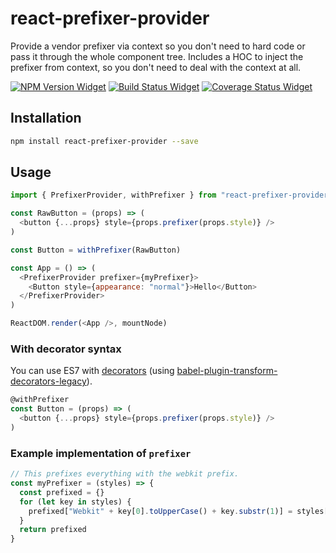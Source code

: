 # react-prefixer-provider

Provide a vendor prefixer via context so you don't need to hard code or pass it through the whole component tree.
Includes a HOC to inject the prefixer from context, so you don't need to deal with the context at all.

[![NPM Version Widget]][npm version]
[![Build Status Widget]][build status]
[![Coverage Status Widget]][coverage status]

## Installation

```sh
npm install react-prefixer-provider --save
```

## Usage

```javascript
import { PrefixerProvider, withPrefixer } from "react-prefixer-provider"

const RawButton = (props) => (
  <button {...props} style={props.prefixer(props.style)} />
)

const Button = withPrefixer(RawButton)

const App = () => (
  <PrefixerProvider prefixer={myPrefixer}>
    <Button style={appearance: "normal"}>Hello</Button>
  </PrefixerProvider>
)

ReactDOM.render(<App />, mountNode)
```

### With decorator syntax

You can use ES7 with [decorators](https://github.com/wycats/javascript-decorators) (using [babel-plugin-transform-decorators-legacy](https://github.com/loganfsmyth/babel-plugin-transform-decorators-legacy)).

```javascript
@withPrefixer
const Button = (props) => (
  <button {...props} style={props.prefixer(props.style)} />
)
```

### Example implementation of `prefixer`

```javascript
// This prefixes everything with the webkit prefix.
const myPrefixer = (styles) => {
  const prefixed = {}
  for (let key in styles) {
    prefixed["Webkit" + key[0].toUpperCase() + key.substr(1)] = styles[key]
  }
  return prefixed
}
```

[npm version]: https://www.npmjs.com/package/react-prefixer-provider

[npm version widget]: https://img.shields.io/npm/v/react-prefixer-provider.svg?style=flat-square

[build status]: https://travis-ci.org/wikiwi/react-prefixer-provider

[build status widget]: https://img.shields.io/travis/wikiwi/react-prefixer-provider/master.svg?style=flat-square

[coverage status]: https://coveralls.io/github/wikiwi/react-prefixer-provider?branch=master

[coverage status widget]: https://img.shields.io/coveralls/wikiwi/react-prefixer-provider/master.svg?style=flat-square

